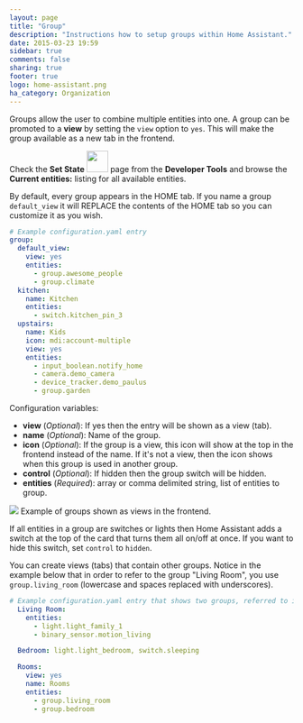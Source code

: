 ```yaml
---
layout: page
title: "Group"
description: "Instructions how to setup groups within Home Assistant."
date: 2015-03-23 19:59
sidebar: true
comments: false
sharing: true
footer: true
logo: home-assistant.png
ha_category: Organization
---
```


Groups allow the user to combine multiple entities into one. A group can be promoted to a **view** by setting the `view` option to `yes`. This will make the group available as a new tab in the frontend.

Check the **Set State** <img src='/images/screenshots/developer-tool-states-icon.png' class='no-shadow' height='38' /> page from the **Developer Tools** and browse the **Current entities:** listing for all available entities.

By default, every group appears in the HOME tab. If you name a group `default_view` it will REPLACE the contents of the HOME tab so you can customize it as you wish.

```yaml
# Example configuration.yaml entry
group:
  default_view:
    view: yes
    entities:
      - group.awesome_people
      - group.climate
  kitchen:
    name: Kitchen
    entities:
      - switch.kitchen_pin_3
  upstairs:
    name: Kids
    icon: mdi:account-multiple
    view: yes
    entities:
      - input_boolean.notify_home
      - camera.demo_camera
      - device_tracker.demo_paulus
      - group.garden
```

Configuration variables:

- **view** (*Optional*): If yes then the entry will be shown as a view (tab).
- **name** (*Optional*): Name of the group.
- **icon** (*Optional*): If the group is a view, this icon will show at the top in the frontend instead of the name. If it's not a view, then the icon shows when this group is used in another group.
- **control** (*Optional*): If hidden then the group switch will be hidden.
- **entities** (*Required*): array or comma delimited string, list of entities to group.

<p class='img'>
<img src='/images/blog/2016-01-release-12/views.png'>
Example of groups shown as views in the frontend.
</p>

If all entities in a group are switches or lights then Home Assistant adds a switch at the top of the card that turns them all on/off at once. If you want to hide this switch, set `control` to `hidden`.

You can create views (tabs) that contain other groups.
Notice in the example below that in order to refer to the group "Living Room", you use `group.living_room` (lowercase and spaces replaced with underscores).

```yaml
# Example configuration.yaml entry that shows two groups, referred to in a view group (tab)
  Living Room:
    entities:
      - light.light_family_1
      - binary_sensor.motion_living

  Bedroom: light.light_bedroom, switch.sleeping

  Rooms:
    view: yes
    name: Rooms
    entities:
      - group.living_room
      - group.bedroom
``` 

